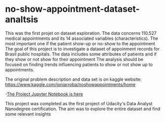 # no-show-appointment-dataset-analtsis
This was the first projet on dataset exploration. The data concerns 110.527 medical appointments and its 14 associated variables (characteristics). 
The most important one if the patient show-up or no-show to the appointment
The goal of this project is to investigate a dataset of appoinment records for Brasil public hospitals. 
The data includes some attributes of patients and if they show or not show for their appointment
The analysis should be focused on finding trends influencing patients to show or not show up to appointments.

The original problem description and data set is on kaggle website: https://www.kaggle.com/joniarroba/noshowappointments/home

-[The Project Jupyter Notebook is here ](https://github.com/BorisManga/no-show-appointment-dataset-analtsis/blob/main/Investigate_a_Dataset.ipynb)

This project was completed as the first project of Udacity's Data Analyst Nanodegree certification.
The aim was to explore the entire dataset and find some relevant insights
